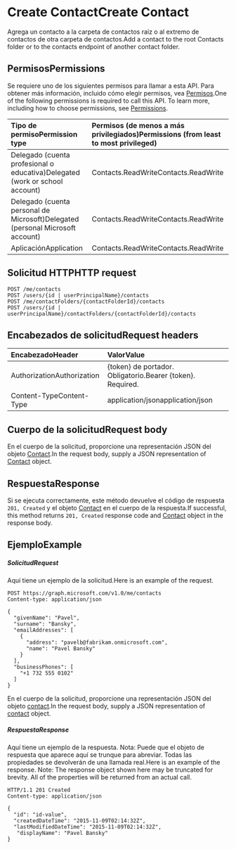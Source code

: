 # <a name="create-contact"></a><span data-ttu-id="e1c43-101">Create Contact</span><span class="sxs-lookup"><span data-stu-id="e1c43-101">Create Contact</span></span>

<span data-ttu-id="e1c43-102">Agrega un contacto a la carpeta de contactos raíz o al extremo de contactos de otra carpeta de contactos.</span><span class="sxs-lookup"><span data-stu-id="e1c43-102">Add a contact to the root Contacts folder or to the contacts endpoint of another contact folder.</span></span>
## <a name="permissions"></a><span data-ttu-id="e1c43-103">Permisos</span><span class="sxs-lookup"><span data-stu-id="e1c43-103">Permissions</span></span>
<span data-ttu-id="e1c43-p101">Se requiere uno de los siguientes permisos para llamar a esta API. Para obtener más información, incluido cómo elegir permisos, vea [Permisos](../../../concepts/permissions_reference.md).</span><span class="sxs-lookup"><span data-stu-id="e1c43-p101">One of the following permissions is required to call this API. To learn more, including how to choose permissions, see [Permissions](../../../concepts/permissions_reference.md).</span></span>

|<span data-ttu-id="e1c43-106">Tipo de permiso</span><span class="sxs-lookup"><span data-stu-id="e1c43-106">Permission type</span></span>      | <span data-ttu-id="e1c43-107">Permisos (de menos a más privilegiados)</span><span class="sxs-lookup"><span data-stu-id="e1c43-107">Permissions (from least to most privileged)</span></span>              |
|:--------------------|:---------------------------------------------------------|
|<span data-ttu-id="e1c43-108">Delegado (cuenta profesional o educativa)</span><span class="sxs-lookup"><span data-stu-id="e1c43-108">Delegated (work or school account)</span></span> | <span data-ttu-id="e1c43-109">Contacts.ReadWrite</span><span class="sxs-lookup"><span data-stu-id="e1c43-109">Contacts.ReadWrite</span></span>    |
|<span data-ttu-id="e1c43-110">Delegado (cuenta personal de Microsoft)</span><span class="sxs-lookup"><span data-stu-id="e1c43-110">Delegated (personal Microsoft account)</span></span> | <span data-ttu-id="e1c43-111">Contacts.ReadWrite</span><span class="sxs-lookup"><span data-stu-id="e1c43-111">Contacts.ReadWrite</span></span>    |
|<span data-ttu-id="e1c43-112">Aplicación</span><span class="sxs-lookup"><span data-stu-id="e1c43-112">Application</span></span> | <span data-ttu-id="e1c43-113">Contacts.ReadWrite</span><span class="sxs-lookup"><span data-stu-id="e1c43-113">Contacts.ReadWrite</span></span> |

## <a name="http-request"></a><span data-ttu-id="e1c43-114">Solicitud HTTP</span><span class="sxs-lookup"><span data-stu-id="e1c43-114">HTTP request</span></span>
<!-- { "blockType": "ignored" } -->
```http
POST /me/contacts
POST /users/{id | userPrincipalName}/contacts
POST /me/contactFolders/{contactFolderId}/contacts
POST /users/{id | userPrincipalName}/contactFolders/{contactFolderId}/contacts
```
## <a name="request-headers"></a><span data-ttu-id="e1c43-115">Encabezados de solicitud</span><span class="sxs-lookup"><span data-stu-id="e1c43-115">Request headers</span></span>
| <span data-ttu-id="e1c43-116">Encabezado</span><span class="sxs-lookup"><span data-stu-id="e1c43-116">Header</span></span>       | <span data-ttu-id="e1c43-117">Valor</span><span class="sxs-lookup"><span data-stu-id="e1c43-117">Value</span></span> |
|:---------------|:--------|
| <span data-ttu-id="e1c43-118">Authorization</span><span class="sxs-lookup"><span data-stu-id="e1c43-118">Authorization</span></span>  | <span data-ttu-id="e1c43-p102">{token} de portador. Obligatorio.</span><span class="sxs-lookup"><span data-stu-id="e1c43-p102">Bearer {token}. Required.</span></span>  |
| <span data-ttu-id="e1c43-121">Content-Type</span><span class="sxs-lookup"><span data-stu-id="e1c43-121">Content-Type</span></span>  | <span data-ttu-id="e1c43-122">application/json</span><span class="sxs-lookup"><span data-stu-id="e1c43-122">application/json</span></span>  |

## <a name="request-body"></a><span data-ttu-id="e1c43-123">Cuerpo de la solicitud</span><span class="sxs-lookup"><span data-stu-id="e1c43-123">Request body</span></span>
<span data-ttu-id="e1c43-124">En el cuerpo de la solicitud, proporcione una representación JSON del objeto [Contact](../resources/contact.md).</span><span class="sxs-lookup"><span data-stu-id="e1c43-124">In the request body, supply a JSON representation of [Contact](../resources/contact.md) object.</span></span>

## <a name="response"></a><span data-ttu-id="e1c43-125">Respuesta</span><span class="sxs-lookup"><span data-stu-id="e1c43-125">Response</span></span>

<span data-ttu-id="e1c43-126">Si se ejecuta correctamente, este método devuelve el código de respuesta `201, Created` y el objeto [Contact](../resources/contact.md) en el cuerpo de la respuesta.</span><span class="sxs-lookup"><span data-stu-id="e1c43-126">If successful, this method returns `201, Created` response code and [Contact](../resources/contact.md) object in the response body.</span></span>

## <a name="example"></a><span data-ttu-id="e1c43-127">Ejemplo</span><span class="sxs-lookup"><span data-stu-id="e1c43-127">Example</span></span>
##### <a name="request"></a><span data-ttu-id="e1c43-128">Solicitud</span><span class="sxs-lookup"><span data-stu-id="e1c43-128">Request</span></span>
<span data-ttu-id="e1c43-129">Aquí tiene un ejemplo de la solicitud.</span><span class="sxs-lookup"><span data-stu-id="e1c43-129">Here is an example of the request.</span></span>
<!-- {
  "blockType": "request",
  "name": "create_contact_from_user"
}-->
```http
POST https://graph.microsoft.com/v1.0/me/contacts
Content-type: application/json

{
  "givenName": "Pavel",
  "surname": "Bansky",
  "emailAddresses": [
    {
      "address": "pavelb@fabrikam.onmicrosoft.com",
      "name": "Pavel Bansky"
    }
  ],
  "businessPhones": [
    "+1 732 555 0102"
  ]
}
```
<span data-ttu-id="e1c43-130">En el cuerpo de la solicitud, proporcione una representación JSON del objeto [contact](../resources/contact.md).</span><span class="sxs-lookup"><span data-stu-id="e1c43-130">In the request body, supply a JSON representation of [contact](../resources/contact.md) object.</span></span>

##### <a name="response"></a><span data-ttu-id="e1c43-131">Respuesta</span><span class="sxs-lookup"><span data-stu-id="e1c43-131">Response</span></span>
<span data-ttu-id="e1c43-p103">Aquí tiene un ejemplo de la respuesta. Nota: Puede que el objeto de respuesta que aparece aquí se trunque para abreviar. Todas las propiedades se devolverán de una llamada real.</span><span class="sxs-lookup"><span data-stu-id="e1c43-p103">Here is an example of the response. Note: The response object shown here may be truncated for brevity. All of the properties will be returned from an actual call.</span></span>
<!-- {
  "blockType": "response",
  "truncated": true,
  "@odata.type": "microsoft.graph.contact"
} -->
```http
HTTP/1.1 201 Created
Content-type: application/json

{
  "id": "id-value",
  "createdDateTime": "2015-11-09T02:14:32Z",
  "lastModifiedDateTime": "2015-11-09T02:14:32Z",
   "displayName": "Pavel Bansky"
}
```

<!-- uuid: 8fcb5dbc-d5aa-4681-8e31-b001d5168d79
2015-10-25 14:57:30 UTC -->
<!-- {
  "type": "#page.annotation",
  "description": "Create Contact",
  "keywords": "",
  "section": "documentation",
  "tocPath": ""
}-->
